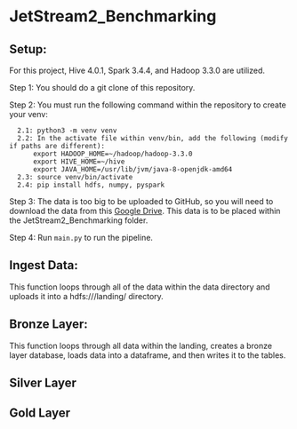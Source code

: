 # JetStream2_Benchmarking

## Setup:

For this project, Hive 4.0.1, Spark 3.4.4, and Hadoop 3.3.0 are utilized.

Step 1: You should do a git clone of this repository. 

Step 2: You must run the following command within the repository to create your venv:
```
  2.1: python3 -m venv venv
  2.2: In the activate file within venv/bin, add the following (modify if paths are different): 
      export HADOOP_HOME=~/hadoop/hadoop-3.3.0 
      export HIVE_HOME=~/hive
      export JAVA_HOME=/usr/lib/jvm/java-8-openjdk-amd64
  2.3: source venv/bin/activate
  2.4: pip install hdfs, numpy, pyspark
```

Step 3: The data is too big to be uploaded to GitHub, so you will need to download the data from this [Google Drive](https://drive.google.com/drive/folders/1ZgM2wCeNH2hSc5HEfNSniGQDmmXkhsZi?usp=drive_link). This data is to be placed within the JetStream2_Benchmarking folder.

Step 4: Run `main.py` to run the pipeline. 


## Ingest Data:

This function loops through all of the data within the data directory and uploads it into a hdfs:///landing/ directory.

## Bronze Layer:

This function loops through all data within the landing, creates a bronze layer database, loads data into a dataframe, and then writes it to the tables. 

## Silver Layer

## Gold Layer


